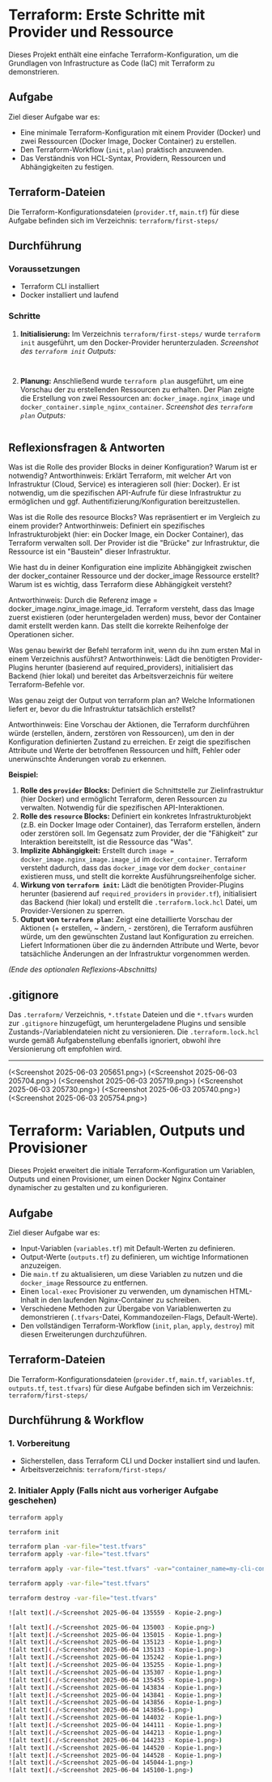 # Terraform: Erste Schritte mit Provider und Ressource

Dieses Projekt enthält eine einfache Terraform-Konfiguration, um die Grundlagen von Infrastructure as Code (IaC) mit Terraform zu demonstrieren.

## Aufgabe

Ziel dieser Aufgabe war es:
- Eine minimale Terraform-Konfiguration mit einem Provider (Docker) und zwei Ressourcen (Docker Image, Docker Container) zu erstellen.
- Den Terraform-Workflow (`init`, `plan`) praktisch anzuwenden.
- Das Verständnis von HCL-Syntax, Providern, Ressourcen und Abhängigkeiten zu festigen.

## Terraform-Dateien

Die Terraform-Konfigurationsdateien (`provider.tf`, `main.tf`) für diese Aufgabe befinden sich im Verzeichnis:
`terraform/first-steps/`

## Durchführung

### Voraussetzungen
- Terraform CLI installiert
- Docker installiert und laufend

### Schritte
1.  **Initialisierung:** Im Verzeichnis `terraform/first-steps/` wurde `terraform init` ausgeführt, um den Docker-Provider herunterzuladen.
    *Screenshot des `terraform init` Outputs:*
    ```
  
    ```
2.  **Planung:** Anschließend wurde `terraform plan` ausgeführt, um eine Vorschau der zu erstellenden Ressourcen zu erhalten. Der Plan zeigte die Erstellung von zwei Ressourcen an: `docker_image.nginx_image` und `docker_container.simple_nginx_container`.
    *Screenshot des `terraform plan` Outputs:*
    ```
    
    ```

## Reflexionsfragen & Antworten
Was ist die Rolle des provider Blocks in deiner Konfiguration? Warum ist er notwendig?
Antworthinweis: Erklärt Terraform, mit welcher Art von Infrastruktur (Cloud, Service) es interagieren soll (hier: Docker). Er ist notwendig, um die spezifischen API-Aufrufe für diese Infrastruktur zu ermöglichen und ggf. Authentifizierung/Konfiguration bereitzustellen.

Was ist die Rolle des resource Blocks? Was repräsentiert er im Vergleich zu einem provider?
Antworthinweis: Definiert ein spezifisches Infrastrukturobjekt (hier: ein Docker Image, ein Docker Container), das Terraform verwalten soll. Der Provider ist die "Brücke" zur Infrastruktur, die Ressource ist ein "Baustein" dieser Infrastruktur.

Wie hast du in deiner Konfiguration eine implizite Abhängigkeit zwischen der docker_container Ressource und der docker_image Ressource erstellt? Warum ist es wichtig, dass Terraform diese Abhängigkeit versteht?

Antworthinweis: Durch die Referenz image = docker_image.nginx_image.image_id. Terraform versteht, dass das Image zuerst existieren (oder heruntergeladen werden) muss, bevor der Container damit erstellt werden kann. Das stellt die korrekte Reihenfolge der Operationen sicher.

Was genau bewirkt der Befehl terraform init, wenn du ihn zum ersten Mal in einem Verzeichnis ausführst?
Antworthinweis: Lädt die benötigten Provider-Plugins herunter (basierend auf required_providers), initialisiert das Backend (hier lokal) und bereitet das Arbeitsverzeichnis für weitere Terraform-Befehle vor.

Was genau zeigt der Output von terraform plan an? Welche Informationen liefert er, bevor du die Infrastruktur tatsächlich erstellst?

Antworthinweis: Eine Vorschau der Aktionen, die Terraform durchführen würde (erstellen, ändern, zerstören von Ressourcen), um den in der Konfiguration definierten Zustand zu erreichen. Er zeigt die spezifischen Attribute und Werte der betroffenen Ressourcen und hilft, Fehler oder unerwünschte Änderungen vorab zu erkennen.

**Beispiel:**
1.  **Rolle des `provider` Blocks:** Definiert die Schnittstelle zur Zielinfrastruktur (hier Docker) und ermöglicht Terraform, deren Ressourcen zu verwalten. Notwendig für die spezifischen API-Interaktionen.
2.  **Rolle des `resource` Blocks:** Definiert ein konkretes Infrastrukturobjekt (z.B. ein Docker Image oder Container), das Terraform erstellen, ändern oder zerstören soll. Im Gegensatz zum Provider, der die "Fähigkeit" zur Interaktion bereitstellt, ist die Ressource das "Was".
3.  **Implizite Abhängigkeit:** Erstellt durch `image = docker_image.nginx_image.image_id` im `docker_container`. Terraform versteht dadurch, dass das `docker_image` vor dem `docker_container` existieren muss, und stellt die korrekte Ausführungsreihenfolge sicher.
4.  **Wirkung von `terraform init`:** Lädt die benötigten Provider-Plugins herunter (basierend auf `required_providers` in `provider.tf`), initialisiert das Backend (hier lokal) und erstellt die `.terraform.lock.hcl` Datei, um Provider-Versionen zu sperren.
5.  **Output von `terraform plan`:** Zeigt eine detaillierte Vorschau der Aktionen (+ erstellen, ~ ändern, - zerstören), die Terraform ausführen würde, um den gewünschten Zustand laut Konfiguration zu erreichen. Liefert Informationen über die zu ändernden Attribute und Werte, bevor tatsächliche Änderungen an der Infrastruktur vorgenommen werden.

*(Ende des optionalen Reflexions-Abschnitts)*

## .gitignore

Das `.terraform/` Verzeichnis, `*.tfstate` Dateien und die `*.tfvars` wurden zur `.gitignore` hinzugefügt, um heruntergeladene Plugins und sensible Zustands-/Variablendateien nicht zu versionieren. Die `.terraform.lock.hcl` wurde gemäß Aufgabenstellung ebenfalls ignoriert, obwohl ihre Versionierung oft empfohlen wird.

---

(<Screenshot 2025-06-03 205651.png>) (<Screenshot 2025-06-03 205704.png>) (<Screenshot 2025-06-03 205719.png>) (<Screenshot 2025-06-03 205730.png>) (<Screenshot 2025-06-03 205740.png>) (<Screenshot 2025-06-03 205754.png>)


# Terraform: Variablen, Outputs und Provisioner

Dieses Projekt erweitert die initiale Terraform-Konfiguration um Variablen, Outputs und einen Provisioner, um einen Docker Nginx Container dynamischer zu gestalten und zu konfigurieren.

## Aufgabe

Ziel dieser Aufgabe war es:
- Input-Variablen (`variables.tf`) mit Default-Werten zu definieren.
- Output-Werte (`outputs.tf`) zu definieren, um wichtige Informationen anzuzeigen.
- Die `main.tf` zu aktualisieren, um diese Variablen zu nutzen und die `docker_image` Ressource zu entfernen.
- Einen `local-exec` Provisioner zu verwenden, um dynamischen HTML-Inhalt in den laufenden Nginx-Container zu schreiben.
- Verschiedene Methoden zur Übergabe von Variablenwerten zu demonstrieren (`.tfvars`-Datei, Kommandozeilen-Flags, Default-Werte).
- Den vollständigen Terraform-Workflow (`init`, `plan`, `apply`, `destroy`) mit diesen Erweiterungen durchzuführen.

## Terraform-Dateien

Die Terraform-Konfigurationsdateien (`provider.tf`, `main.tf`, `variables.tf`, `outputs.tf`, `test.tfvars`) für diese Aufgabe befinden sich im Verzeichnis:
`terraform/first-steps/`

## Durchführung & Workflow

### 1. Vorbereitung
- Sicherstellen, dass Terraform CLI und Docker installiert sind und laufen.
- Arbeitsverzeichnis: `terraform/first-steps/`

### 2. Initialer Apply (Falls nicht aus vorheriger Aufgabe geschehen)
   ```bash
   terraform apply

   terraform init

   terraform plan -var-file="test.tfvars"
terraform apply -var-file="test.tfvars"

terraform apply -var-file="test.tfvars" -var="container_name=my-cli-container"

terraform apply -var-file="test.tfvars"

terraform destroy -var-file="test.tfvars"

![alt text](./<Screenshot 2025-06-04 135559 - Kopie-2.png>)

![alt text](./<Screenshot 2025-06-04 135003 - Kopie.png>)
![alt text](./<Screenshot 2025-06-04 135015 - Kopie-1.png>)
![alt text](./<Screenshot 2025-06-04 135123 - Kopie-1.png>)
![alt text](./<Screenshot 2025-06-04 135133 - Kopie-1.png>)
![alt text](./<Screenshot 2025-06-04 135242 - Kopie-1.png>)
![alt text](./<Screenshot 2025-06-04 135255 - Kopie-1.png>)
![alt text](./<Screenshot 2025-06-04 135307 - Kopie-1.png>)
![alt text](./<Screenshot 2025-06-04 135455 - Kopie-1.png>)
![alt text](./<Screenshot 2025-06-04 143834 - Kopie-1.png>)
![alt text](./<Screenshot 2025-06-04 143841 - Kopie-1.png>)
![alt text](./<Screenshot 2025-06-04 143856 - Kopie-1.png>)
![alt text](./<Screenshot 2025-06-04 143856-1.png>)
![alt text](./<Screenshot 2025-06-04 144032 - Kopie-1.png>)
![alt text](./<Screenshot 2025-06-04 144111 - Kopie-1.png>)
![alt text](./<Screenshot 2025-06-04 144213 - Kopie-1.png>)
![alt text](./<Screenshot 2025-06-04 144233 - Kopie-1.png>)
![alt text](./<Screenshot 2025-06-04 144520 - Kopie-1.png>)
![alt text](./<Screenshot 2025-06-04 144528 - Kopie-1.png>)
![alt text](./<Screenshot 2025-06-04 145044-1.png>)
![alt text](./<Screenshot 2025-06-04 145100-1.png>)